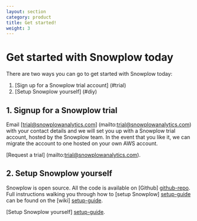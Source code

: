 ```yaml
---
layout: section
category: product
title: Get started!
weight: 3
---
```


# Get started with Snowplow today

There are two ways you can go to get started with Snowplow today:

1. [Sign up for a Snowplow trial account] (#trial)
2. [Setup Snowplow yourself] (#diy)

<a name="trial"><h2>1. Signup for a Snowplow trial</h2></a> 

Email [trial@snowplowanalytics.com] (mailto:trial@snowplowanalytics.com) with your contact details and we will set you up with a Snowplow trial account, hosted by the Snowplow team. In the event that you like it, we can migrate the account to one hosted on your own AWS account.

[Request a trial] (mailto:trial@snowplowanalytics.com).

<a name="diy"><h2>2. Setup Snowplow yourself</h2></a> 

Snowplow is open source. All the code is available on [Github] [github-repo]. Full instructions walking you through how to [setup Snowplow] [setup-guide] can be found on the [wiki] [setup-guide].

[Setup Snowplow yourself] [setup-guide].



[setup-guide]: https://github.com/snowplow/snowplow/wiki/Setting-up-Snowplow
[technical-documentation]: https://github.com/snowplow/snowplow/wiki/Snowplow-technical-documentation
[github-repo]: https://github.com/snowplow/snowplow
[tech-architecture]: /technology/index.html
[pro-services]: /services/index.html
[contact-us]: /about/index.html
[aws]: http://aws.amazon.com/
[github-repo]: https://github.com/snowplow/snowplow
[analytics-cookbook]: /analytics/index.html
[blog]: /blog.html